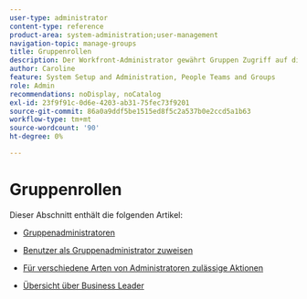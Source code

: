 ```yaml
---
user-type: administrator
content-type: reference
product-area: system-administration;user-management
navigation-topic: manage-groups
title: Gruppenrollen
description: Der Workfront-Administrator gewährt Gruppen Zugriff auf die Bereiche der Workfront, in denen sie arbeiten und kommunizieren müssen. Jede Gruppe kann dann ihre Workfront-Informationen wie Benutzer, Vorlagen, benutzerdefinierte Formulare und Projekte von denen anderer Abteilungen trennen. Für jede Gruppe ist mindestens ein Gruppenadministrator erforderlich. Unter einer Gruppe können bis zu 14 Ebenen von Untergruppen existieren.
author: Caroline
feature: System Setup and Administration, People Teams and Groups
role: Admin
recommendations: noDisplay, noCatalog
exl-id: 23f9f91c-0d6e-4203-ab31-75fec73f9201
source-git-commit: 86a0a9ddf5be1515ed8f5c2a537b0e2ccd5a1b63
workflow-type: tm+mt
source-wordcount: '90'
ht-degree: 0%

---
```


# Gruppenrollen

Dieser Abschnitt enthält die folgenden Artikel:

* [Gruppenadministratoren](../../../administration-and-setup/manage-groups/group-roles/group-administrators.md)

* [Benutzer als Gruppenadministrator zuweisen](../../../administration-and-setup/manage-groups/group-roles/assign-user-as-group-administrator.md)
* [Für verschiedene Arten von Administratoren zulässige Aktionen](../../../administration-and-setup/manage-groups/group-roles/group-actions-allowed-different-types-admins.md)

* [Übersicht über Business Leader](../../../administration-and-setup/manage-groups/group-roles/business-leader-overview.md)
